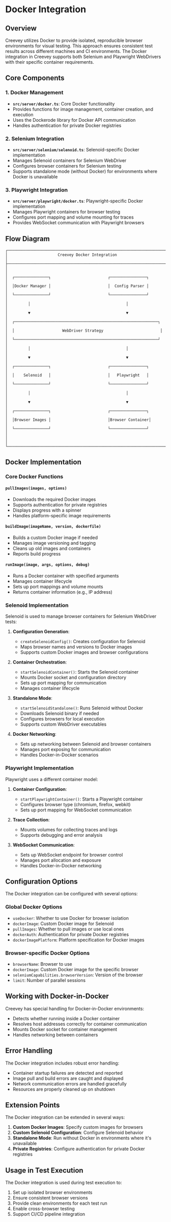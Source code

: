 # Docker Integration

## Overview

Creevey utilizes Docker to provide isolated, reproducible browser environments for visual testing. This approach ensures consistent test results across different machines and CI environments. The Docker integration in Creevey supports both Selenium and Playwright WebDrivers with their specific container requirements.

## Core Components

### 1. Docker Management

- **`src/server/docker.ts`**: Core Docker functionality
- Provides functions for image management, container creation, and execution
- Uses the Dockerode library for Docker API communication
- Handles authentication for private Docker registries

### 2. Selenium Integration

- **`src/server/selenium/selenoid.ts`**: Selenoid-specific Docker implementation
- Manages Selenoid containers for Selenium WebDriver
- Configures browser containers for Selenium testing
- Supports standalone mode (without Docker) for environments where Docker is unavailable

### 3. Playwright Integration

- **`src/server/playwright/docker.ts`**: Playwright-specific Docker implementation
- Manages Playwright containers for browser testing
- Configures port mapping and volume mounting for traces
- Provides WebSocket communication with Playwright browsers

## Flow Diagram

```
┌───────────────────────────────────────────────────────────────────────┐
│                      Creevey Docker Integration                        │
├───────────────────────────────────────────────────────────────────────┤
│                                                                       │
│  ┌───────────────┐                         ┌────────────────┐        │
│  │Docker Manager │                         │  Config Parser │        │
│  └───────────────┘                         └────────────────┘        │
│         │                                          │                  │
│         ▼                                          ▼                  │
│  ┌───────────────────────────────────────────────────────────────┐   │
│  │                     WebDriver Strategy                         │   │
│  └───────────────────────────────────────────────────────────────┘   │
│         │                                          │                  │
│         ▼                                          ▼                  │
│  ┌───────────────┐                         ┌────────────────┐        │
│  │    Selenoid   │                         │   Playwright   │        │
│  └───────────────┘                         └────────────────┘        │
│         │                                          │                  │
│         ▼                                          ▼                  │
│  ┌───────────────┐                         ┌────────────────┐        │
│  │Browser Images │                         │Browser Container│        │
│  └───────────────┘                         └────────────────┘        │
│                                                                       │
└───────────────────────────────────────────────────────────────────────┘
```

## Docker Implementation

### Core Docker Functions

#### `pullImages(images, options)`

- Downloads the required Docker images
- Supports authentication for private registries
- Displays progress with a spinner
- Handles platform-specific image requirements

#### `buildImage(imageName, version, dockerfile)`

- Builds a custom Docker image if needed
- Manages image versioning and tagging
- Cleans up old images and containers
- Reports build progress

#### `runImage(image, args, options, debug)`

- Runs a Docker container with specified arguments
- Manages container lifecycle
- Sets up port mappings and volume mounts
- Returns container information (e.g., IP address)

### Selenoid Implementation

Selenoid is used to manage browser containers for Selenium WebDriver tests:

1. **Configuration Generation**:

   - `createSelenoidConfig()`: Creates configuration for Selenoid
   - Maps browser names and versions to Docker images
   - Supports custom Docker images and browser configurations

2. **Container Orchestration**:

   - `startSelenoidContainer()`: Starts the Selenoid container
   - Mounts Docker socket and configuration directory
   - Sets up port mapping for communication
   - Manages container lifecycle

3. **Standalone Mode**:

   - `startSelenoidStandalone()`: Runs Selenoid without Docker
   - Downloads Selenoid binary if needed
   - Configures browsers for local execution
   - Supports custom WebDriver executables

4. **Docker Networking**:
   - Sets up networking between Selenoid and browser containers
   - Manages port exposing for communication
   - Handles Docker-in-Docker scenarios

### Playwright Implementation

Playwright uses a different container model:

1. **Container Configuration**:

   - `startPlaywrightContainer()`: Starts a Playwright container
   - Configures browser type (chromium, firefox, webkit)
   - Sets up port mapping for WebSocket communication

2. **Trace Collection**:

   - Mounts volumes for collecting traces and logs
   - Supports debugging and error analysis

3. **WebSocket Communication**:
   - Sets up WebSocket endpoint for browser control
   - Manages port allocation and exposure
   - Handles Docker-in-Docker networking

## Configuration Options

The Docker integration can be configured with several options:

### Global Docker Options

- `useDocker`: Whether to use Docker for browser isolation
- `dockerImage`: Custom Docker image for Selenoid
- `pullImages`: Whether to pull images or use local ones
- `dockerAuth`: Authentication for private Docker registries
- `dockerImagePlatform`: Platform specification for Docker images

### Browser-specific Docker Options

- `browserName`: Browser to use
- `dockerImage`: Custom Docker image for the specific browser
- `seleniumCapabilities.browserVersion`: Version of the browser
- `limit`: Number of parallel sessions

## Working with Docker-in-Docker

Creevey has special handling for Docker-in-Docker environments:

- Detects whether running inside a Docker container
- Resolves host addresses correctly for container communication
- Mounts Docker socket for container management
- Handles networking between containers

## Error Handling

The Docker integration includes robust error handling:

- Container startup failures are detected and reported
- Image pull and build errors are caught and displayed
- Network communication errors are handled gracefully
- Resources are properly cleaned up on shutdown

## Extension Points

The Docker integration can be extended in several ways:

1. **Custom Docker Images**: Specify custom images for browsers
2. **Custom Selenoid Configuration**: Configure Selenoid behavior
3. **Standalone Mode**: Run without Docker in environments where it's unavailable
4. **Private Registries**: Configure authentication for private Docker registries

## Usage in Test Execution

The Docker integration is used during test execution to:

1. Set up isolated browser environments
2. Ensure consistent browser versions
3. Provide clean environments for each test run
4. Enable cross-browser testing
5. Support CI/CD pipeline integration
